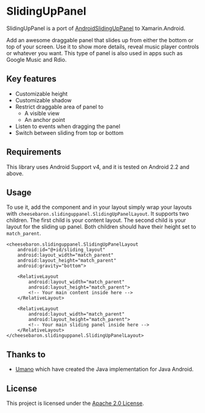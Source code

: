 SlidingUpPanel
==============

SlidingUpPanel is a port of [AndroidSlidingUpPanel](https://github.com/umano/AndroidSlidingUpPanel) to Xamarin.Android.

Add an awesome draggable panel that slides up from either the bottom or top of your screen. Use it to show more details, reveal music player controls or whatever you want. This type of panel is also used in apps such as Google Music and Rdio.

## Key features

- Customizable height
- Customizable shadow
- Restrict draggable area of panel to 
    - A visible view
    - An anchor point
- Listen to events when dragging the panel
- Switch between sliding from top or bottom

## Requirements

This library uses Android Support v4, and it is tested on Android 2.2 and above.

## Usage

To use it, add the component and in your layout simply wrap your layouts with `cheesebaron.slidinguppanel.SlidingUpPanelLayout`. It supports two children. The first child is your content layout. The second child is your layout for the sliding up panel. Both children should have their height set to
`match_parent`.

```
<cheesebaron.slidinguppanel.SlidingUpPanelLayout
    android:id="@+id/sliding_layout"
    android:layout_width="match_parent"
    android:layout_height="match_parent"
    android:gravity="bottom">

    <RelativeLayout
        android:layout_width="match_parent"
        android:layout_height="match_parent">
        <!-- Your main content inside here -->
    </RelativeLayout>

    <RelativeLayout
        android:layout_width="match_parent"
        android:layout_height="match_parent">
        <!-- Your main sliding panel inside here -->
    </RelativeLayout>
</cheesebaron.slidinguppanel.SlidingUpPanelLayout>
```

## Thanks to

- [Umano](https://github.com/umano) which have created the Java implementation for Java Android.

## License

This project is licensed under the [Apache 2.0 License](https://raw.githubusercontent.com/Cheesebaron/SlidingUpPanel2/master/LICENSE).
